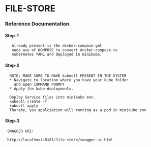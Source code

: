 
# FILE-STORE

### Reference Documentation
   
   #### Step-1
       
       Already present is the docker-compose.yml
       made use of KOMPOSE to convert docker-compose to
       Kubernetes YAML and deployed in minikube.
   #### Step-2
      NOTE: MAKE SURE TO HAVE kubectl PRESENT IN THE SYSTEM
      * Navigate to location where you have your kube folder
        and open COMMAND PROMPT
      * Apply the kube deployments.
          
      Deploy Service files into minikube env. 
      kubectl create -f   
      kubectl apply
      Thereby, you applciation will running as a pod in minikube env
   
   #### Step-3
   
     SWAGGER URI:  
     
     http://localhost:8181/file-store/swagger-ui.html
        
